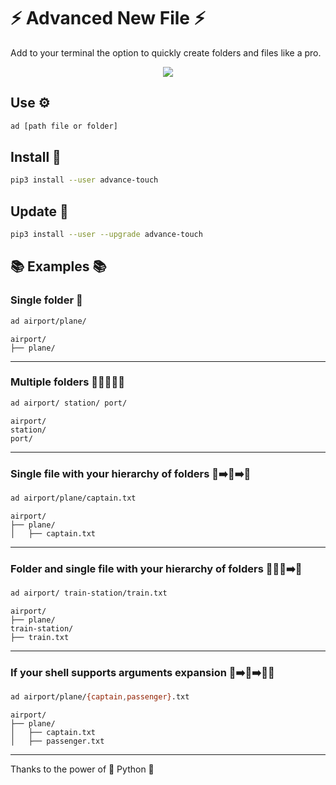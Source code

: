 # ⚡ Advanced New File ⚡

Add to your terminal the option to quickly create folders and files like a pro.

<p align="center">
    <img src="https://min.gitcdn.link/repo/tanrax/terminal-AdvancedNewFile/master/demo.svg">
</p>

## Use ⚙️

```bash
ad [path file or folder]
```

## Install 🔌

``` bash
pip3 install --user advance-touch
```

## Update 💾

``` bash
pip3 install --user --upgrade advance-touch
```

## 📚 Examples 📚

### Single folder 📁

```bash
ad airport/plane/
```

```
airport/
├── plane/
```
---

### Multiple folders 📁➕📁➕📁

```bash
ad airport/ station/ port/
```

```
airport/
station/
port/
```
---

### Single file with your hierarchy of folders 📁➡️📁➡️📝

```bash
ad airport/plane/captain.txt
```

```
airport/
├── plane/
│   ├── captain.txt
```

---

### Folder and single file with your hierarchy of folders 📁➕📁➡️📝

```bash
ad airport/ train-station/train.txt
```

```
airport/
├── plane/
train-station/
├── train.txt
```
---

### If your shell supports arguments expansion 📁➡️📁➡️📝🤖

```bash
ad airport/plane/{captain,passenger}.txt
```

```
airport/
├── plane/
│   ├── captain.txt
│   ├── passenger.txt
```
---

Thanks to the power of 🐍 Python 🐍
